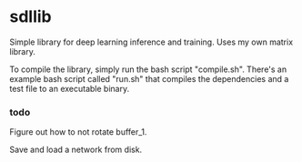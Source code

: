# sdllib
Simple library for deep learning inference and training.
Uses my own matrix library.

To compile the library, simply run the bash script "compile.sh".
There's an example bash script called "run.sh" that compiles the dependencies and a test file to an executable binary.

### todo
Figure out how to not rotate buffer_1.

Save and load a network from disk.